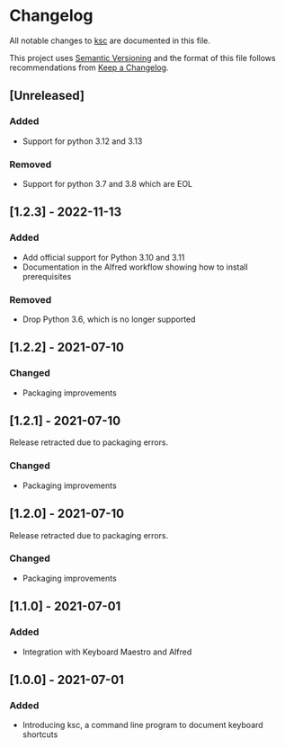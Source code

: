 # Changelog

All notable changes to [ksc](https://github.com/kotfu/ksc) are documented in this file.

This project uses [Semantic Versioning](http://semver.org/spec/v2.0.0.html) and the
format of this file follows recommendations from [Keep a Changelog](http://keepachangelog.com/en/1.0.0/).


## [Unreleased]

### Added

- Support for python 3.12 and 3.13

### Removed

- Support for python 3.7 and 3.8 which are EOL


## [1.2.3] - 2022-11-13

### Added

- Add official support for Python 3.10 and 3.11
- Documentation in the Alfred workflow showing how to install prerequisites

### Removed

- Drop Python 3.6, which is no longer supported


## [1.2.2] - 2021-07-10

### Changed

- Packaging improvements


## [1.2.1] - 2021-07-10

Release retracted due to packaging errors.

### Changed

- Packaging improvements



## [1.2.0] - 2021-07-10

Release retracted due to packaging errors.

### Changed

- Packaging improvements


## [1.1.0] - 2021-07-01

### Added

- Integration with Keyboard Maestro and Alfred


## [1.0.0] - 2021-07-01

### Added

- Introducing ksc, a command line program to document keyboard shortcuts

